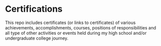 # Certifications                      

This repo includes certificates (or links to certificates) of various achievements, accomplishments, courses, positions of responsibilities and all type of other activities or events held during my high school and/or undergraduate college journey.




  
